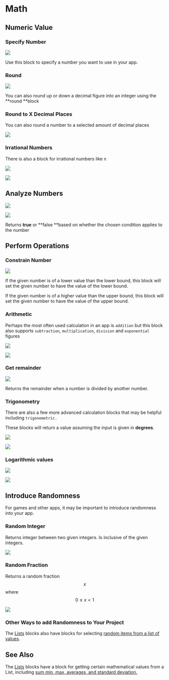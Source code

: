 # Math

## Numeric Value

### Specify Number

![](.gitbook/assets/blocks-math-fig-2.png)

Use this block to specify a number you want to use in your app.

### Round

![](.gitbook/assets/screen-shot-2021-04-08-at-12.18.39-pm.png)

You can also round up or down a decimal figure into an integer using the **round **block

### Round to X Decimal Places

You can also round a number to a selected amount of decimal places

![](.gitbook/assets/screen-shot-2021-04-08-at-12.32.07-pm.png)

### Irrational Numbers

There is also a block for irrational numbers like `π`

![](.gitbook/assets/blocks-math-fig-5.png)

![](.gitbook/assets/screen-shot-2021-04-08-at-12.17.32-pm.png)

## Analyze Numbers

![](.gitbook/assets/blocks-math-fig-6.png)

![](.gitbook/assets/screen-shot-2021-04-08-at-12.24.55-pm.png)

Returns **true** or **false **based on whether the chosen condition applies to the number

## Perform Operations

### Constrain Number

![](<.gitbook/assets/image (189).png>)

If the given number is of a lower value than the lower bound, this block will set the given number to have the value of the lower bound.

If the given number is of a higher value than the upper bound, this block will set the given number to have the value of the upper bound.

### Arithmetic

Perhaps the most often used calculation in an app is `addition` but this block also supports `subtraction`, `multiplication`, `division` and `exponential` figures

![](.gitbook/assets/blocks-math-fig-7.png)

![](.gitbook/assets/screen-shot-2021-04-08-at-12.20.13-pm.png)

### Get remainder

![](.gitbook/assets/blocks-math-fig-9.png)

Returns the remainder when a number is divided by another number.

### Trigonometry

There are also a few more advanced calculation blocks that may be helpful including `trigonometric.`

These blocks will return a value assuming the input is given in **degrees**.

![](.gitbook/assets/blocks-math-fig-4.png)

![](.gitbook/assets/screen-shot-2021-04-08-at-12.21.27-pm.png)

### Logarithmic values

![](.gitbook/assets/blocks-math-fig-3.png)

![](.gitbook/assets/screen-shot-2021-04-08-at-12.21.56-pm.png)

###

## Introduce Randomness

For games and other apps, it may be important to introduce randomness into your app.

### Random Integer

Returns integer between two given integers. Is inclusive of the given integers.

![](.gitbook/assets/blocks-math-fig-11.png)

### Random Fraction

Returns a random fraction $$x$$ where $$0 ≤ x < 1$$

![](.gitbook/assets/blocks-math-fig-12.png)

### Other Ways to add Randomness to Your Project

The [Lists](lists.md) blocks also have blocks for selecting [random items from a list of values](lists.md#sum-min-max-averages-standard-deviation-random-item).

## See Also

The [Lists](lists.md) blocks have a block for getting certain mathematical values from a List, including [sum min, max, averages, and standard deviation.](lists.md#sum-min-max-averages-standard-deviation-random-item)
